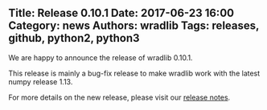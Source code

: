 Title: Release 0.10.1
Date: 2017-06-23 16:00
Category: news
Authors: wradlib
Tags: releases, github, python2, python3
---

We are happy to announce the release of wradlib 0.10.1.

This release is mainly a bug-fix release to make wradlib work with the latest numpy release 1.13. 

For more details on the new release, please visit our [release notes](http://wradlib.org/wradlib-docs/0.10.1/release_notes.html).

